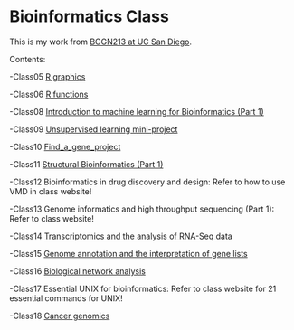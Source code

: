 # Bioinformatics Class
This is my work from [BGGN213 at UC San Diego](https://bioboot.github.io/bggn213_F19/).

Contents:

-Class05 [R graphics](https://github.com/TiantaiM/bggn213/blob/master/class05/class05.md) 

-Class06 [R functions](https://github.com/TiantaiM/bggn213/blob/master/class06/class06.md)

-Class08 [Introduction to machine learning for Bioinformatics (Part 1)](https://github.com/TiantaiM/bggn213/blob/master/Class08/class08.md)

-Class09 [Unsupervised learning mini-project](https://github.com/TiantaiM/bggn213/blob/master/Class09/class09.md)

-Class10 [Find_a_gene_project](https://github.com/TiantaiM/bggn213/blob/master/Find_a_gene_project/BGGN213_F19_t2ma.pdf)

-Class11 [Structural Bioinformatics (Part 1)](https://github.com/TiantaiM/bggn213/blob/master/class11/class11.md)

-Class12 Bioinformatics in drug discovery and design: Refer to how to use VMD in class website!

-Class13 Genome informatics and high throughput sequencing (Part 1): Refer to class website! 

-Class14 [Transcriptomics and the analysis of RNA-Seq data](https://github.com/TiantaiM/bggn213/blob/master/class14/class14.md)

-Class15 [Genome annotation and the interpretation of gene lists](https://github.com/TiantaiM/bggn213/blob/master/class15/class15.html)

-Class16 [Biological network analysis](https://github.com/TiantaiM/bggn213/blob/master/class16/class16.Rmd)

-Class17 Essential UNIX for bioinformatics: Refer to class website for 21 essential commands for UNIX!

-Class18 [Cancer genomics]()


